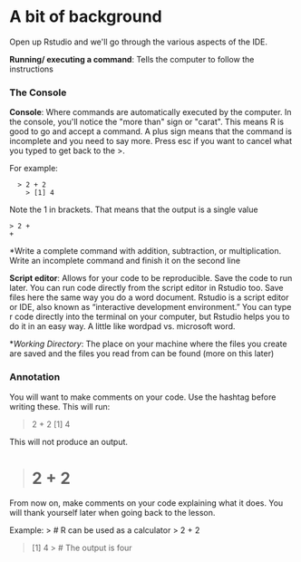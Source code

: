 # A bit of background

Open up Rstudio and we'll go through the various aspects of the IDE. 

**Running/ executing a command**: Tells the computer to follow the instructions

### The Console
**Console**: Where commands are automatically executed by the computer. In the console, you'll notice the "more than" sign or "carat". This means R is good to go and accept a command. A plus sign means that the command is incomplete and you need to say more. Press esc if you want to cancel what you typed to get back to the >.



For example:

```{r}
  > 2 + 2
 	> [1] 4
```


 
Note the 1 in brackets. That means that the output is a single value
 
 	> 2 +
 	+
 
*Write a complete command with addition, subtraction, or multiplication. Write an incomplete command and finish it on the second line
 
 
**Script editor**: Allows for your code to be reproducible. Save the code to run later. You can run code directly from the script editor in Rstudio too. Save files here the same way you do a word document. Rstudio is a script editor or IDE, also known as “interactive development environment.” You can type r code directly into the terminal on your computer, but Rstudio helps you to do it in an easy way. A little like wordpad vs. microsoft word. 

**Working Directory*: The place on your machine where the files you create are saved and the files you read from can be found (more on this later)


### Annotation
You will want to make comments on your code. Use the hashtag before writing these. This will run:
 
> 2 + 2
> [1] 4
 
This will not produce an output.
 
> # 2 + 2
 
From now on, make comments on your code explaining what it does. You will thank yourself later when going back to the lesson.  
 
Example:
 	> # R can be used as a calculator
 	> 2 + 2
> [1] 4
 	> # The output is four
